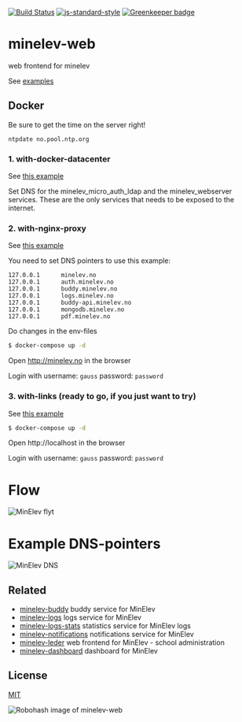 [![Build Status](https://travis-ci.org/telemark/minelev-web.svg?branch=master)](https://travis-ci.org/telemark/minelev-web)
[![js-standard-style](https://img.shields.io/badge/code%20style-standard-brightgreen.svg?style=flat)](https://github.com/feross/standard)
[![Greenkeeper badge](https://badges.greenkeeper.io/telemark/minelev-web.svg)](https://greenkeeper.io/)

# minelev-web

web frontend for minelev

See [examples](docs/examples)

## Docker

Be sure to get the time on the server right!

`ntpdate no.pool.ntp.org`


### 1. with-docker-datacenter

See [this example](docs/examples/with-docker-datacenter)

Set DNS for the minelev_micro_auth_ldap and the minelev_webserver services.
These are the only services that needs to be exposed to the internet.

### 2. with-nginx-proxy

See [this example](docs/examples/with-nginx-proxy)

You need to set DNS pointers to use this example:

```
127.0.0.1      minelev.no
127.0.0.1      auth.minelev.no
127.0.0.1      buddy.minelev.no
127.0.0.1      logs.minelev.no
127.0.0.1      buddy-api.minelev.no
127.0.0.1      mongodb.minelev.no
127.0.0.1      pdf.minelev.no
```

Do changes in the env-files

```bash
$ docker-compose up -d
```

Open http://minelev.no in the browser

Login with username: `gauss` password: `password`

### 3. with-links (ready to go, if you just want to try)

See [this example](docs/examples/with-links)

```bash
$ docker-compose up -d
```

Open http://localhost in the browser

Login with username: `gauss` password: `password`

# Flow

![MinElev flyt](http://bildr.no/image/Nks0MHNs.jpeg)

# Example DNS-pointers

![MinElev DNS](http://bildr.no/image/QURTR3lz.jpeg)

## Related

- [minelev-buddy](https://github.com/telemark/minelev-buddy) buddy service for MinElev
- [minelev-logs](https://github.com/telemark/minelev-logs) logs service for MinElev
- [minelev-logs-stats](https://github.com/telemark/minelev-logs-stats) statistics service for MinElev logs
- [minelev-notifications](https://github.com/telemark/minelev-notifications) notifications service for MinElev
- [minelev-leder](https://github.com/telemark/minelev-leder) web frontend for MinElev - school administration
- [minelev-dashboard](https://github.com/telemark/minelev-dashboard) dashboard for MinElev

## License

[MIT](LICENSE)

![Robohash image of minelev-web](https://robots.kebabstudios.party/minelev-buddy.png "Robohash image of minelev-web")
